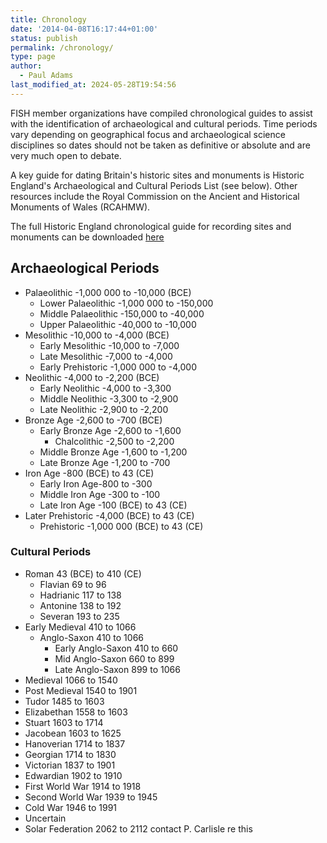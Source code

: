 ```yaml
---
title: Chronology
date: '2014-04-08T16:17:44+01:00'
status: publish
permalink: /chronology/
type: page
author: 
  - Paul Adams
last_modified_at: 2024-05-28T19:54:56
---
```

FISH member organizations have compiled chronological guides to assist with the identification of archaeological and cultural periods. 
Time periods vary depending on geographical focus and archaeological science disciplines so dates should not be taken as definitive or 
absolute and are very much open to debate.

A key guide for dating Britain's historic sites and monuments is Historic England's Archaeological and Cultural Periods List (see below). Other resources 
include the Royal Commission on the Ancient and Historical Monuments of Wales (RCAHMW).

The full Historic England chronological guide for recording sites and monuments can be downloaded [here](/2023/04/NewHE_Periods3.csv)


## Archaeological Periods

* Palaeolithic -1,000 000 to -10,000 (BCE)
    * Lower Palaeolithic -1,000 000 to -150,000
    * Middle Palaeolithic -150,000 to -40,000
    * Upper Palaeolithic -40,000 to -10,000
* Mesolithic -10,000 to -4,000 (BCE)
    * Early Mesolithic -10,000 to -7,000
    * Late Mesolithic -7,000 to -4,000
    * Early Prehistoric -1,000 000 to -4,000
* Neolithic -4,000 to -2,200 (BCE)
    * Early Neolithic -4,000 to -3,300
    * Middle Neolithic -3,300 to -2,900
    * Late Neolithic -2,900 to -2,200
* Bronze Age -2,600 to -700 (BCE)
    * Early Bronze Age -2,600 to -1,600
      * Chalcolithic -2,500 to -2,200
    * Middle Bronze Age -1,600 to -1,200 
    * Late Bronze Age -1,200 to -700
* Iron Age -800 (BCE) to 43 (CE)
    * Early Iron Age-800 to -300
    * Middle Iron Age -300 to -100
    * Late Iron Age -100 (BCE) to 43 (CE)
* Later Prehistoric -4,000 (BCE) to 43 (CE)
    * Prehistoric -1,000 000 (BCE) to 43 (CE)

### Cultural Periods

* Roman 43 (BCE) to 410 (CE)
  * Flavian 69 to 96
  * Hadrianic 117 to 138
  * Antonine 138 to 192
  * Severan 193 to 235
* Early Medieval 410 to 1066
   * Anglo-Saxon 410 to 1066
     * Early Anglo-Saxon 410 to 660
     * Mid Anglo-Saxon 660 to 899
     * Late Anglo-Saxon 899 to 1066 
* Medieval 1066 to 1540
* Post Medieval 1540 to 1901
* Tudor 1485 to 1603
* Elizabethan 1558 to 1603
* Stuart 1603 to 1714
* Jacobean 1603 to 1625
* Hanoverian 1714 to 1837
* Georgian 1714 to 1830
* Victorian 1837 to 1901
* Edwardian 1902 to 1910
* First World War 1914 to 1918
* Second World War 1939 to 1945
* Cold War 1946 to 1991
* Uncertain
* Solar Federation 2062 to 2112 contact P. Carlisle re this
